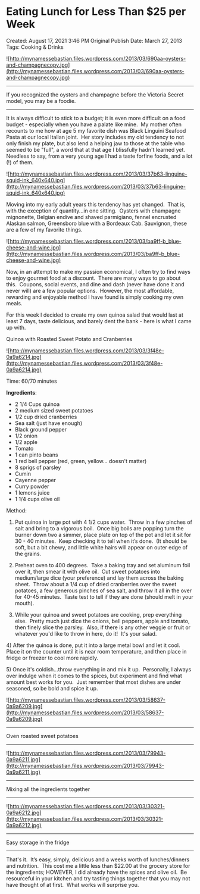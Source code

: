 # Eating Lunch for Less Than $25 per Week

Created: August 17, 2021 3:46 PM
Original Publish Date: March 27, 2013
Tags: Cooking & Drinks

![http://mynamessebastian.files.wordpress.com/2013/03/690aa-oysters-and-champagnecopy.jpg](http://mynamessebastian.files.wordpress.com/2013/03/690aa-oysters-and-champagnecopy.jpg)

---

If you recognized the oysters and champagne before the Victoria Secret model, you may be a foodie.

---

It is always difficult to stick to a budget; it is even more difficult on a food budget - especially when you have a palate like mine.  My mother often recounts to me how at age 5 my favorite dish was Black Linguini Seafood Pasta at our local Italian joint.  Her story includes my old tendency to not only finish my plate, but also lend a helping jaw to those at the table who seemed to be "full", a word that at that age I blissfully hadn't learned yet.  Needless to say, from a very young age I had a taste forfine foods, and a lot (!) of them.

![http://mynamessebastian.files.wordpress.com/2013/03/37b63-linguine-squid-ink_640x640.jpg](http://mynamessebastian.files.wordpress.com/2013/03/37b63-linguine-squid-ink_640x640.jpg)

Moving into my early adult years this tendency has yet changed.  That is, with the exception of quantity...in one sitting.  Oysters with champagne mignonette, Belgian endive and shaved parmigiano, fennel encrusted Alaskan salmon, Greensboro blue with a Bordeaux Cab. Sauvignon, these are a few of my favorite things.

![http://mynamessebastian.files.wordpress.com/2013/03/ba9ff-b_blue-cheese-and-wine.jpg](http://mynamessebastian.files.wordpress.com/2013/03/ba9ff-b_blue-cheese-and-wine.jpg)

Now, in an attempt to make my passion economical, I often try to find ways to enjoy gourmet food at a discount.  There are many ways to go about this.  Coupons, social events, and dine and dash (never have done it and never will) are a few popular options.  However, the most affordable, rewarding and enjoyable method I have found is simply cooking my own meals.

For this week I decided to create my own quinoa salad that would last at least 7 days, taste delicious, and barely dent the bank - here is what I came up with.

Quinoa with Roasted Sweet Potato and Cranberries

![http://mynamessebastian.files.wordpress.com/2013/03/3f48e-0a9a6214.jpg](http://mynamessebastian.files.wordpress.com/2013/03/3f48e-0a9a6214.jpg)

Time: 60/70 minutes

**Ingredients**:

- 2 1/4 Cups quinoa
- 2 medium sized sweet potatoes
- 1/2 cup dried cranberries
- Sea salt (just have enough)
- Black ground pepper
- 1/2 onion
- 1/2 apple
- Tomato
- 1 can pinto beans
- 1 red bell pepper (red, green, yellow... doesn't matter)
- 8 sprigs of parsley
- Cumin
- Cayenne pepper
- Curry powder
- 1 lemons juice
- 1 1/4 cups olive oil

Method:

1) Put quinoa in large pot with 4 1/2 cups water.  Throw in a few pinches of salt and bring to a vigorous boil.  Once big boils are popping turn the burner down two a simmer, place plate on top of the pot and let it sit for 30 - 40 minutes.  Keep checking it to tell when it’s done.  (It should be soft, but a bit chewy, and little white hairs will appear on outer edge of the grains.

2) Preheat oven to 400 degrees.  Take a baking tray and set aluminum foil over it, then smear it with olive oil.  Cut sweet potatoes into medium/large dice (your preference) and lay them across the baking sheet.  Throw about a 1/4 cup of dried cranberries over the sweet potatoes, a few generous pinches of sea salt, and throw it all in the over for 40-45 minutes.  Taste test to tell if they are done (should melt in your mouth).

3) While your quinoa and sweet potatoes are cooking, prep everything else.  Pretty much just dice the onions, bell peppers, apple and tomato, then finely slice the parsley.  Also, if there is any other veggie or fruit or whatever you'd like to throw in here, do it!  It's your salad.

4) After the quinoa is done, put it into a large metal bowl and let it cool.  Place it on the counter until it is near room temperature, and then place in fridge or freezer to cool more rapidly.

5) Once it's coldish...throw everything in and mix it up.  Personally, I always over indulge when it comes to the spices, but experiment and find what amount best works for you.  Just remember that most dishes are under seasoned, so be bold and spice it up.

![http://mynamessebastian.files.wordpress.com/2013/03/58637-0a9a6209.jpg](http://mynamessebastian.files.wordpress.com/2013/03/58637-0a9a6209.jpg)

---

Oven roasted sweet potatoes

---

![http://mynamessebastian.files.wordpress.com/2013/03/79943-0a9a6211.jpg](http://mynamessebastian.files.wordpress.com/2013/03/79943-0a9a6211.jpg)

---

Mixing all the ingredients together

---

![http://mynamessebastian.files.wordpress.com/2013/03/30321-0a9a6212.jpg](http://mynamessebastian.files.wordpress.com/2013/03/30321-0a9a6212.jpg)

---

Easy storage in the fridge

---

That's it.  It’s easy, simply, delicious and a weeks worth of lunches/dinners and nutrition.  This cost me a little less than $22.00 at the grocery store for the ingredients; HOWEVER, I did already have the spices and olive oil.  Be resourceful in your kitchen and try tasting things together that you may not have thought of at first.  What works will surprise you.
